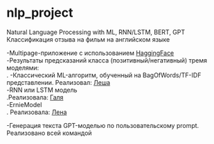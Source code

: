 # nlp_project
Natural Language Processing with ML, RNN/LSTM, BERT, GPT<br>
Классификация отзыва на фильм на английском языке<br>

-Multipage-приложение с использованием [HaggingFace](https://huggingface.co/spaces/IvaElen/nlp_proj)<br>
  -Результаты предсказаний класса (позитивный/негативный) тремя моделями:<br>. 
  -Классический ML-алгоритм, обученный на BagOfWords/TF-IDF представлении. Реализовал: [Леша](https://github.com/AlexeyPratsevityi)<br>
  -RNN или LSTM модель<br>.Реализовала: [Галя](https://github.com/GalkaMT)<br>
  -ErnieModel<br>. Реализовала: [Лена](https://github.com/IvaElen)<br>

-Генерация текста GPT-моделью по пользовательскому prompt. Реализовано всей командой





